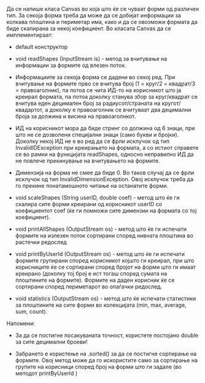 Да се напише класа Canvas во која што ќе се чуваат форми од различен тип. За секоја форма треба да може да се добијат информации за колкава плоштина и периметар има, како и да се овозможи формата да биде скалирана за некој коефициент. Во класата Canvas да се имплементираат:

* default конструктор

* void readShapes (InputStream is) - метод за вчитување на информации за формите од влезен поток.

* Информациите за секоја форма се дадени во секој ред. При вчитување на формите прво се вчитува број (1 = круг/2 = квадрат/3 = правоаголник), па потоа се чита ИД-то на корисникот што ја креирал формата, па потоа доколку станува збор за круг/квадрат се вчитува еден децимален број за радиусот/страната на кругот/квадартот, а доколку е правоаголник се вчитуваат два децимални броја за должина и висина на правоаголнкот.

* ИД на корисникот мора да биде стринг со должина од 6 знаци, при што не се дозволени специјални знаци (само букви и бројки). Доколку некој ИД не е во ред да се фрли исклучок од тип InvalidIDException при креирањето на формата, а со истиот справете се во рамки на функцијата readShapes, односно неправилно ИД да не повлече прекинување на вчитувањето на формите.

* Димензија на форма не смее да биде 0. Во таков случај да се фрли исклучок од тип InvalidDimensionException. Овој исклучок треба да го прекине понатамошното читање на останатите форми.

* void scaleShapes (String userID, double coef) - метод што ќе ги скалира сите форми креирани од корисникот userID со коефициентот coef (ќе ги помножи сите димензии на формата со тој коефициент).

* void printAllShapes (OutputStream os) - метод што ќе ги испечати формите на излезен поток сортирани според нивната плоштина во растечки редослед

* void printByUserId (OutputStream os) - метод што ќе ги испечати формите групирани според корисникот којшто ги креирал, при што корисниците ќе се сортирани според бројот на форми што ги имаат креирано (доколку тој број е ист тогаш според сумата на плоштините на формите). Формите на даден корисник ќе се сортирани според периметарот во опаѓачки редослед.

* void statistics (OutputStream os) - метод што ќе испечати статистики за плоштините на сите форми во колекцијата (min, max, average, sum, count).

Напомени:

* За да се постигне посакуваната точност, користете постојано double за сите децимални броеви!

* Забрането е користење на .sorted() за да се постигне сортирање на формите. Овој метод може да го искористите само за сортирање на групите на корисници според број на форми што ги задале (во методот printByUserId )